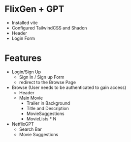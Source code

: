 # FlixGen + GPT

- Installed vite
- Configured TailwindCSS and Shadcn
- Header
- Login Form

# Features 
- Login/Sign Up
    - Sign In / Sign up Form
    - redirect to the Browse Page
- Browse (User needs to be authenticated to gain access)
  - Header
  - Main Movie
     - Trailer in Background
     - Title and Description
     - MovieSuggestions
     - MovieLists * N
- NetflixGPT
    - Search Bar
    - Movie Suggestions
